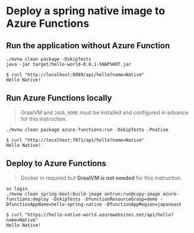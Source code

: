 # Deploy a spring native image to Azure Functions

## Run the application without Azure Function

```
./mvnw clean package -DskipTests
java -jar target/hello-world-0.0.1-SNAPSHOT.jar
```

```
$ curl "http://localhost:8080/api/hello?name=Native"
Hello Native!
```

## Run Azure Functions locally

> GraalVM and `JAVA_HOME` must be installed and configured in advance for this instruction.

```
./mvnw clean package azure-functions:run -DskipTests -Pnative
```

```
$ curl "http://localhost:7071/api/hello?name=Native"
Hello Native!
```


## Deploy to Azure Functions

> Docker in required but **GraalVM is not needed** for this instruction.

```
az login
./mvnw clean spring-boot:build-image antrun:run@copy-image azure-functions:deploy -DskipTests -DfunctionResourceGroup=demo -DfunctionAppName=hello-spring-native -DfunctionAppRegion=japaneast
```

```
$ curl "https://hello-native-world.azurewebsites.net/api/hello?name=Native"
Hello Native!
```